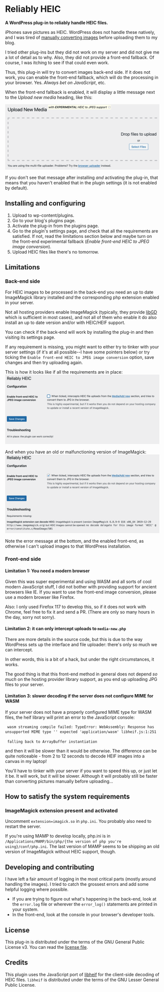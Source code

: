 # Reliably HEIC

**A WordPress plug-in to reliably handle HEIC files.**

iPhones save pictures as HEIC. WordPress does not handle these natively, and I was tired of [manually converting images](https://soledadpenades.com/posts/2022/de-heic-ifying-images/) before uploading them to my blog.

I tried other plug-ins but they did not work on my server and did not give me a lot of detail as to why. Also, they did not provide a front-end fallback. Of course, I was itching to see if that could even work.

Thus, this plug-in will try to convert images back-end side. If it does not work, you can enable the front-end fallback, which will do the processing in your browser. Yes.
_Always bet on JavaScript_, etc.

When the front-end fallback is enabled, it will display a little message next to the *Upload new media* heading, like this:

![media-new interface](assets/media-new.png)

If you don't see that message after installing _and_ activating the plug-in, that means that you haven't enabled that in the plugin settings (it is not enabled by default).


## Installing and configuring

1. Upload to wp-content/plugins.
2. Go to your blog's plugins page.
3. Activate the plug-in from the plugins page.
4. Go to the plugin's settings page, and check that all the requirements are satisfied. If not, read the limitations section below and maybe turn on the front-end experimental fallback (_Enable front-end HEIC to JPEG image conversion_).
5. Upload HEIC files like there's no tomorrow.

## Limitations

### Back-end side

For HEIC images to be processed in the back-end you need an up to date ImageMagick library installed _and_ the corresponding php extension enabled in your server.

Not all hosting providers enable ImageMagick (typically, they provide [libGD](https://www.php.net/manual/en/intro.image.php) which is sufficient in most cases), and not all of them who enable it do also install an up to date version and/or with HEIC/HEIF support.

You can check if the back-end will work by installing the plug-in and then visiting its settings page.

If any requirement is missing, you might want to either try to tinker with your server settings (if it's at all possible--I have some pointers below) or try ticking the `Enable front-end HEIC to JPEG image conversion` option, save changes and then try uploading again.

This is how it looks like if all the requirements are in place:
![up to date ImageMagick](assets/reqs-new-imagemagick.png)

And when you have an old or malfunctioning version of ImageMagick:
![up to date ImageMagick](assets/reqs-old-imagemagick.png)

Note the error message at the bottom, and the enabled front-end, as otherwise I can't upload images to that WordPress installation.

### Front-end side

#### Limitation 1: You need a modern browser

Given this was super experimental and using WASM and all sorts of cool modern JavaScript stuff, I did not bother with providing support for ancient browsers like IE. If you want to use the front-end image conversion, please use a modern browser like Firefox.

Also: I only used Firefox 117 to develop this, so if it does not work with Chrome, feel free to fix it and send a PR. (There are only so many hours in the day, sorry not sorry).

#### Limitation 2: it can only intercept uploads to `media-new.php`

There are more details in the source code, but this is due to the way WordPress sets up the interface and file uploader: there's only so much we can intercept.

In other words, this is a bit of a hack, but under the right circumstances, it works.

The good thing is that this front-end method in general does not depend _so much_ on the hosting provider library support, as you end up uploading JPG files to your server.

#### Limitation 3: slower decoding if the server does not configure MIME for WASM

If your server does not have a properly configured MIME type for WASM files, the heif library will print an error to the JavaScript console:

```
 wasm streaming compile failed: TypeError: WebAssembly: Response has unsupported MIME type '' expected 'application/wasm' libheif.js:1:251

 falling back to ArrayBuffer instantiation
```
and then it will be slower than it would be otherwise. The difference can be quite noticeable - from 2 to 12 seconds to decode HEIF images into a canvas in my laptop!

You'll have to tinker with your server if you want to speed this up, or just let it be. It will work, but it will be slower. Although it will probably still be faster than converting pictures manually before uploading...

## How to satisfy the system requirements

### ImageMagick extension present and activated

Uncomment `extension=imagick.so` in `php.ini`.
You probably also need to restart the server.

If you're using MAMP to develop locally, php.ini is in `/Applications/MAMP/bin/php/{the version of php you're using}/conf/php.ini`. The last version of MAMP seems to be shipping an old version of ImageMagick without HEIC support, though.

## Developing and contributing

I have left a fair amount of logging in the most critical parts (mostly around handling the images). I tried to catch the grossest errors and add some helpful logging where possible.

* If you are trying to figure out what's happening in the back-end, look at the `error.log` file or wherever the `error_log()` statements are printed in your system.
* In the front-end, look at the console in your browser's developer tools.

## License

This plug-in is distributed under the terms of the GNU General Public License v3. You can read the [license file](./LICENSE.md).

## Credits

This plugin uses the JavaScript port of [libheif](https://github.com/strukturag/libheif/tree/master) for the client-side decoding of HEIC files. `libheif` is distributed under the terms of the GNU Lesser General Public License.